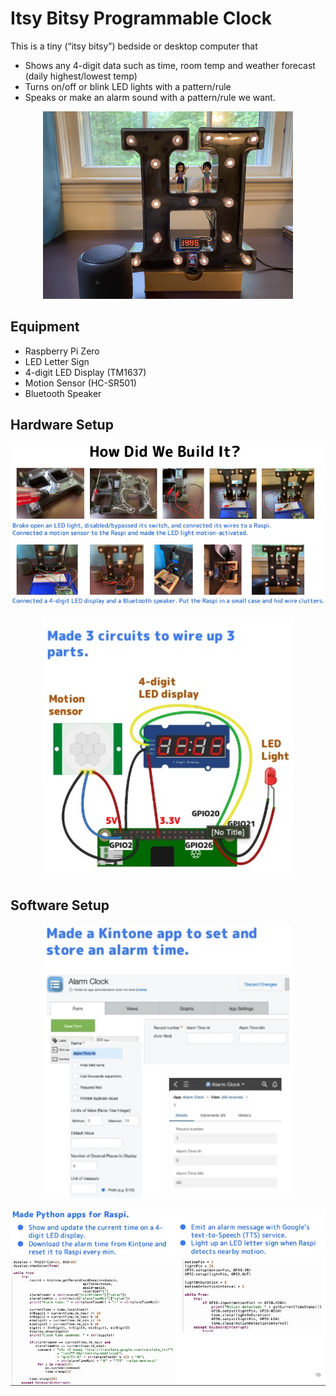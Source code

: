 # Itsy Bitsy Programmable Clock

This is a tiny (“itsy bitsy”) bedside or desktop computer that

- Shows any 4-digit data such as time, room temp and weather forecast (daily highest/lowest temp)
- Turns on/off or blink LED lights with a pattern/rule
- Speaks or make an alarm sound with a pattern/rule we want.

<p align="center">
  <img src="images/raspi-alarm-clock.jpg" width="400" />
</p>

## Equipment

- Raspberry Pi Zero
- LED Letter Sign
- 4-digit LED Display (TM1637)
- Motion Sensor (HC-SR501)
- Bluetooth Speaker

## Hardware Setup

<p align="center">
  <img src="images/hw.jpg" />
</p>

<p align="center">
  <img src="images/hw2.jpg" width="400" />
</p>


## Software Setup

<p align="center">
  <img src="images/kintone.jpg" width="400" />
</p>

<p align="center">
  <img src="images/python.jpg" />
</p>

  
  
  
